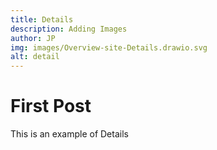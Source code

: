 ```yaml
---
title: Details
description: Adding Images
author: JP
img: images/Overview-site-Details.drawio.svg
alt: detail
---
```

# First Post

This is an example of Details
